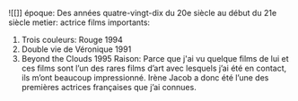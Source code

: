 ![[]]
époque: Des années quatre-vingt-dix du 20e siècle au début du 21e siècle
metier: actrice
films importants: 
1. Trois couleurs: Rouge 1994
2. Double vie de Véronique 1991
3. Beyond the Clouds 1995
Raison: Parce que j'ai vu quelque films de lui et ces films sont l’un des rares films d’art avec lesquels j’ai été en contact, ils m’ont beaucoup impressionné. Irène Jacob a donc été l’une des premières actrices françaises que j’ai connues.